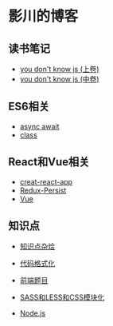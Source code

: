 # 影川的博客

## 读书笔记
- [you don't know js (上卷)](https://github.com/Thunderwestbrook/blog/blob/master/%E8%AF%BB%E4%B9%A6%E7%AC%94%E8%AE%B0/You%20dont%20know%20JS(%E4%B8%8A).md)
- [you don't know js (中卷)](https://github.com/Thunderwestbrook/blog/blob/master/%E8%AF%BB%E4%B9%A6%E7%AC%94%E8%AE%B0/You%20dont%20know%20JS(%E4%B8%AD).md)

## ES6相关
- [async await](https://github.com/Thunderwestbrook/blog/blob/master/ES6/async%20await.md)
- [class]([https://github.com/Thunderwestbrook/blog/blob/master/ES6/ES6%20class.md)

## React和Vue相关
- [creat-react-app](https://github.com/Thunderwestbrook/blog/blob/master/Framework/creat-react-app.md)
- [Redux-Persist](https://github.com/Thunderwestbrook/blog/blob/master/Framework/Redux-Persist.md)
- [Vue](https://github.com/Thunderwestbrook/blog/blob/master/Framework/Vue.md)

## 知识点
- [知识点杂烩](https://github.com/Thunderwestbrook/blog/blob/master/js/%E9%9B%B6%E6%95%A3%E7%9F%A5%E8%AF%86%E7%82%B9%E6%97%A5%E5%BF%97.md)

- [代码格式化](https://github.com/Thunderwestbrook/blog/blob/master/js/%E4%BB%A3%E7%A0%81%E6%A0%BC%E5%BC%8F%E5%8C%96.md)

- [前端题目](https://github.com/Thunderwestbrook/blog/blob/master/js/%E5%89%8D%E7%AB%AF%E9%A2%98%E7%9B%AE.md)

- [SASS和LESS和CSS模块化](https://github.com/Thunderwestbrook/blog/blob/master/js/SASS%E5%92%8CLESS%E5%92%8CCSS%E6%A8%A1%E5%9D%97%E5%8C%96.md)

- [Node.js](https://github.com/Thunderwestbrook/blog/blob/master/js/Node.js.md)